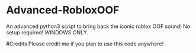 # Advanced-RobloxOOF
An advanced python3 script to bring back the iconic roblox OOF sound!
No setup required!
WINDOWS ONLY.

#Credits
Please credit me if you plan to use this code anywhere!
